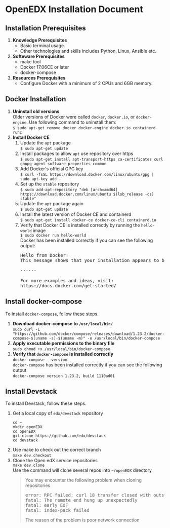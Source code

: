 # OpenEDX Installation Document

## Installation Prerequisites

1. **Knowledge Prerequisites**  
   - Basic terminal usage.
   - Other technologies and skills includes Python, Linux, Ansible etc.
2. **Softeware Prerequisites**  
   - make tool
   - Docker 17.06CE or later
   - docker-compose
3. **Resources Prerequisites**  
   - Configure Docker with a minimum of 2 CPUs and 6GB memory.

## Docker Installation

1. **Uninstall old versions**  
  Older versions of Docker were called `docker`, `docker.io`, or `docker-engine`. Use following command to uninstall them:  
     `$ sudo apt-get remove docker docker-engine docker.io containerd runc`  
2. **Install Docker CE**  
   1. Update the `apt` package  
      `$ sudo apt-get update`  
   2. Install packages to allow `apt` use repository over https  
      `$ sudo apt-get install apt-transport-https ca-certificates curl gnupg-agent software-properties-common`  
   3. Add Docker's official GPG key  
      `$ curl -fsSL https://download.docker.com/linux/ubuntu/gpg | sudo apt-key add -`  
   4. Set up the `stable` repository  
      `$ sudo add-apt-repository "deb [arch=amd64] https://download.docker.com/linux/ubuntu $(lsb_release -cs) stable"`  
   5. Update the `apt` package again  
      `$ sudo apt-get update`  
   6. Install the latest version of Docker CE and containerd  
      `$ sudo apt-get install docker-ce docker-ce-cli containerd.io`  
   7. Verify that Docker CE is installed correctly by running the `hello-world` image  
      `$ sudo docker run hello-world`  
      Docker has been installed correctly if you can see the following output:  
      <pre>
      Hello from Docker!
      This message shows that your installation appears to be working correctly.

      ······

      For more examples and ideas, visit:
      https://docs.docker.com/get-started/
      </pre>  
## Install docker-compose  
To install `docker-compose`, follow these steps.  
1. **Download docker-compose to `/usr/local/bin/`**  
`sudo curl -L "https://github.com/docker/compose/releases/download/1.23.2/docker-compose-$(uname -s)-$(uname -m)" -o /usr/local/bin/docker-compose`  
2. **Apply executable permissions to the binary file**  
`sudo chmod +x /usr/local/bin/docker-compose`  
3. **Verify that `docker-compose` is installed correctly**  
`docker-compose --version`  
`docker-compose` has been installed correctly if you can see the following output  
`docker-compose version 1.23.2, build 1110ad01`

## Install Devstack  
To install Devstack, follow these steps.  
1. Get a local copy of `edx/devstack` repository  
   ```
   cd ~
   mkdir openEDX 
   cd openEDX
   git clone https://github.com/edx/devstack
   cd devstack
   ```  
2. Use make to check out the correct branch  
   `make dev.checkout`  
3. Clone the Open edX service repositories  
   `make dev.clone`  
   Use the command will clone several repos into `~/openEDX` directory  
   > You may encounter the following problem when cloning repositories
   > <pre>error: RPC failed; curl 18 transfer closed with outstanding read data remaining  
   > fatal: The remote end hung up unexpectedly
   > fatal: early EOF
   > fatal: index-pack failed </pre>
   > The reason of the problem is poor network connection
   
